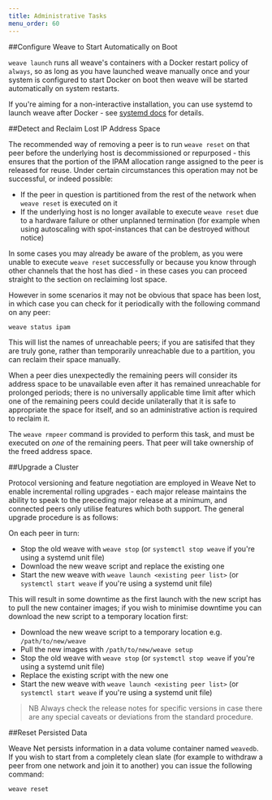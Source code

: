 ```yaml
---
title: Administrative Tasks
menu_order: 60
---
```

##<a name="start-on-boot"></a>Configure Weave to Start Automatically on Boot

`weave launch` runs all weave's containers with a Docker restart
policy of `always`, so as long as you have launched weave manually
once and your system is configured to start Docker on boot then weave
will be started automatically on system restarts.

If you're aiming for a non-interactive installation, you can use
systemd to launch weave after Docker - see [systemd
docs](/site/installing-weave/systemd.md) for details.

##<a name="detect-reclaim-ipam"></a>Detect and Reclaim Lost IP Address Space

The recommended way of removing a peer is to run `weave reset` on that
peer before the underlying host is decommissioned or repurposed - this
ensures that the portion of the IPAM allocation range assigned to the
peer is released for reuse. Under certain circumstances this operation
may not be successful, or indeed possible:

* If the peer in question is partitioned from the rest of the network
  when `weave reset` is executed on it
* If the underlying host is no longer available to execute `weave
  reset` due to a hardware failure or other unplanned termination (for
  example when using autoscaling with spot-instances that can be
  destroyed without notice)

In some cases you may already be aware of the problem, as you were
unable to execute `weave reset` successfully or because you know
through other channels that the host has died - in these cases you can
proceed straight to the section on reclaiming lost space.

However in some scenarios it may not be obvious that space has been
lost, in which case you can check for it periodically with the
following command on any peer:

    weave status ipam

This will list the names of unreachable peers; if you are satisifed
that they are truly gone, rather than temporarily unreachable due to a
partition, you can reclaim their space manually.

When a peer dies unexpectedly the remaining peers will consider its
address space to be unavailable even after it has remained unreachable
for prolonged periods; there is no universally applicable time limit
after which one of the remaining peers could decide unilaterally that
it is safe to appropriate the space for itself, and so an
administrative action is required to reclaim it.

The `weave rmpeer` command is provided to perform this task, and must
be executed on _one_ of the remaining peers. That peer will take
ownership of the freed address space.

##<a name="cluster-upgrade"></a>Upgrade a Cluster

Protocol versioning and feature negotiation are employed in Weave Net
to enable incremental rolling upgrades - each major release maintains
the ability to speak to the preceding major release at a minimum, and
connected peers only utilise features which both support. The general
upgrade procedure is as follows:

On each peer in turn:

* Stop the old weave with `weave stop` (or `systemctl stop weave` if
  you're using a systemd unit file)
* Download the new weave script and replace the existing one
* Start the new weave with `weave launch <existing peer list>` (or
  `systemctl start weave` if you're using a systemd unit file)

This will result in some downtime as the first launch with the new
script has to pull the new container images; if you wish to minimise
downtime you can download the new script to a temporary location
first:

* Download the new weave script to a temporary location e.g.
  `/path/to/new/weave`
* Pull the new images with `/path/to/new/weave setup`
* Stop the old weave with `weave stop` (or `systemctl stop weave` if
  you're using a systemd unit file)
* Replace the existing script with the new one
* Start the new weave with `weave launch <existing peer list>` (or
  `systemctl start weave` if you're using a systemd unit file)

> NB Always check the release notes for specific versions in case
> there are any special caveats or deviations from the standard
> procedure.

##<a name="reset"></a>Reset Persisted Data

Weave Net persists information in a data volume container named
`weavedb`. If you wish to start from a completely clean slate (for
example to withdraw a peer from one network and join it to another)
you can issue the following command:

    weave reset


